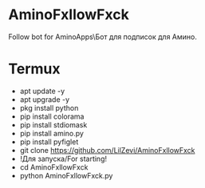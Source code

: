 # AminoFxllowFxck
Follow bot for AminoApps\Бот для подписок для Амино.
# Termux
- apt update -y
- apt upgrade -y
- pkg install python
- pip install colorama
- pip install stdiomask
- pip install amino.py
- pip install pyfiglet
- git clone https://github.com/LilZevi/AminoFxllowFxck
- !Для запуска/For starting!
- cd AminoFxllowFxck
- python AminoFxllowFxck.py
